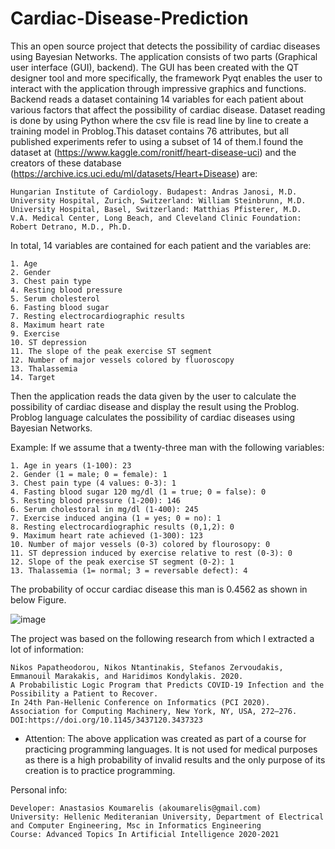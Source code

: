 # Cardiac-Disease-Prediction
This an open source project that detects the possibility of cardiac diseases using Bayesian Networks. The application consists of two parts (Graphical user interface (GUI), backend). The GUI has been created with the QT designer tool and more specifically, the framework Pyqt enables the user to interact with the application through impressive graphics and functions. Backend reads a dataset containing 14 variables for each patient about various factors that affect the possibility of cardiac disease. Dataset reading is done by using Python where the csv file is read line by line to create a training model in Problog.This dataset contains 76 attributes, but all published experiments refer to using a subset of 14 of them.I found the dataset at (https://www.kaggle.com/ronitf/heart-disease-uci) and the creators of these database (https://archive.ics.uci.edu/ml/datasets/Heart+Disease) are:

    Hungarian Institute of Cardiology. Budapest: Andras Janosi, M.D.
    University Hospital, Zurich, Switzerland: William Steinbrunn, M.D.
    University Hospital, Basel, Switzerland: Matthias Pfisterer, M.D.
    V.A. Medical Center, Long Beach, and Cleveland Clinic Foundation: Robert Detrano, M.D., Ph.D.
    
In total, 14 variables are contained for each patient and the variables are:

    1. Age
    2. Gender
    3. Chest pain type
    4. Resting blood pressure
    5. Serum cholesterol
    6. Fasting blood sugar
    7. Resting electrocardiographic results
    8. Maximum heart rate
    9. Exercise
    10. ST depression
    11. The slope of the peak exercise ST segment
    12. Number of major vessels colored by fluoroscopy
    13. Thalassemia
    14. Target

Then the application reads the data given by the user to calculate the possibility of cardiac disease and display the result using the Problog. Problog language calculates the possibility of cardiac diseases using Bayesian Networks.

Example:
If we assume that a twenty-three man with the following variables:

    1. Age in years (1-100): 23
    2. Gender (1 = male; 0 = female): 1
    3. Chest pain type (4 values: 0-3): 1
    4. Fasting blood sugar 120 mg/dl (1 = true; 0 = false): 0
    5. Resting blood pressure (1-200): 146
    6. Serum cholestoral in mg/dl (1-400): 245
    7. Exercise induced angina (1 = yes; 0 = no): 1
    8. Resting electrocardiographic results (0,1,2): 0
    9. Maximum heart rate achieved (1-300): 123
    10. Number of major vessels (0-3) colored by flourosopy: 0
    11. ST depression induced by exercise relative to rest (0-3): 0
    12. Slope of the peak exercise ST segment (0-2): 1
    13. Thalassemia (1= normal; 3 = reversable defect): 4
    
The probability of occur cardiac disease this man is 0.4562 as shown in below Figure.

![image](https://user-images.githubusercontent.com/57871380/152681116-b9e6f70c-a20f-4d77-92f1-7333c2d62655.png)


The project was based on the following research from which I extracted a lot of information:

    Nikos Papatheodorou, Nikos Ntantinakis, Stefanos Zervoudakis, Emmanouil Marakakis, and Haridimos Kondylakis. 2020. 
    A Probabilistic Logic Program that Predicts COVID-19 Infection and the Possibility a Patient to Recover. 
    In 24th Pan-Hellenic Conference on Informatics (PCI 2020). 
    Association for Computing Machinery, New York, NY, USA, 272–276. DOI:https://doi.org/10.1145/3437120.3437323

- Attention: The above application was created as part of a course for practicing programming languages. It is not used for medical purposes as there is a high probability of invalid results and the only purpose of its creation is to practice programming.

Personal info:

    Developer: Anastasios Koumarelis (akoumarelis@gmail.com)
    University: Hellenic Mediteranian University, Department of Electrical and Computer Engineering, Msc in Informatics Engineering
    Course: Advanced Topics In Artificial Intelligence 2020-2021
